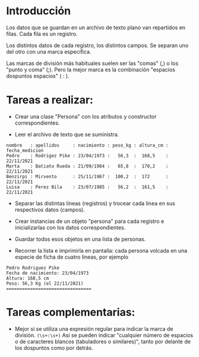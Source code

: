# Introducción

Los datos que se guardan en un archivo de texto plano van repartidos en filas. Cada fila es un registro.

Los distintos datos de cada registro, los distintos campos. Se separan uno del otro con una marca específica.

Las marcas de división más habituales suelen ser las "comas" (,) o los "punto y coma" (;).
Pero la mejor marca es la combinación "espacios dospuntos espacios" ( : ).

# Tareas a realizar:

- Crear una clase "Persona" con los atributos y constructor correspondientes.

- Leer el archivo de texto que se suministra.
````
nombre   : apellidos     : nacimiento : peso_kg : altura_cm : fecha_medicion
Pedro    : Rodrigez Pike : 23/04/1973 :   56,3  :  168,5    : 22/11/2021
Marta    : Batiato Rueda : 21/09/1984 :   65,8  :  170,2    : 22/11/2021
Benzirpi : Mirvento      : 25/11/1967 :  100,2  :  172      : 22/11/2021
Luisa    : Perez Bila    : 23/07/1985 :   56,2  :  161,5    : 22/11/2021
````

- Separar las distintas lineas (registros) y trocear cada linea en sus respectivos datos (campos).

- Crear instancias de un objeto "persona" para cada registro e inicializarlas con los datos correspondientes.

- Guardar todos esos objetos en una lista de personas.

- Recorrer la lista e imprimirla en pantalla: cada persona volcada en una especie de ficha de cuatro lineas, por ejemplo
````
Pedro Rodriguez Pike
Fecha de nacimiento: 23/04/1973
Altura: 168,5 cm
Peso: 56,3 Kg (el 22/11/2021)
================================
````

# Tareas complementarias:
- Mejor si se utiliza una expresión regular para indicar la marca de división. `(\s+:\s+)` Así se pueden indicar "cualquier número de espacios o de caracteres blancos (tabuladores o similares)", tanto por delante de los dospuntos como por detrás. 

